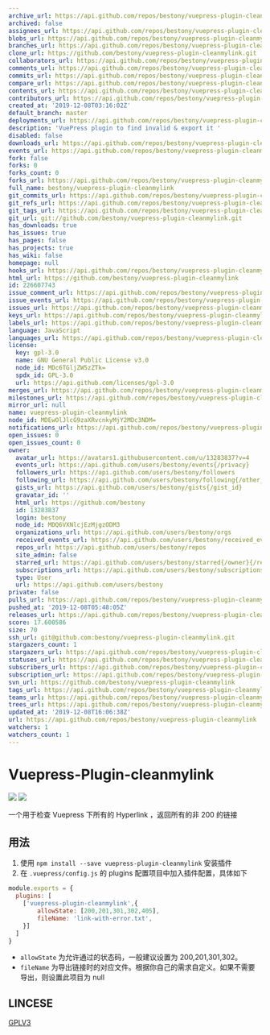 ```yaml
---
archive_url: https://api.github.com/repos/bestony/vuepress-plugin-cleanmylink/{archive_format}{/ref}
archived: false
assignees_url: https://api.github.com/repos/bestony/vuepress-plugin-cleanmylink/assignees{/user}
blobs_url: https://api.github.com/repos/bestony/vuepress-plugin-cleanmylink/git/blobs{/sha}
branches_url: https://api.github.com/repos/bestony/vuepress-plugin-cleanmylink/branches{/branch}
clone_url: https://github.com/bestony/vuepress-plugin-cleanmylink.git
collaborators_url: https://api.github.com/repos/bestony/vuepress-plugin-cleanmylink/collaborators{/collaborator}
comments_url: https://api.github.com/repos/bestony/vuepress-plugin-cleanmylink/comments{/number}
commits_url: https://api.github.com/repos/bestony/vuepress-plugin-cleanmylink/commits{/sha}
compare_url: https://api.github.com/repos/bestony/vuepress-plugin-cleanmylink/compare/{base}...{head}
contents_url: https://api.github.com/repos/bestony/vuepress-plugin-cleanmylink/contents/{+path}
contributors_url: https://api.github.com/repos/bestony/vuepress-plugin-cleanmylink/contributors
created_at: '2019-12-08T03:16:02Z'
default_branch: master
deployments_url: https://api.github.com/repos/bestony/vuepress-plugin-cleanmylink/deployments
description: 'VuePress plugin to find invalid & export it '
disabled: false
downloads_url: https://api.github.com/repos/bestony/vuepress-plugin-cleanmylink/downloads
events_url: https://api.github.com/repos/bestony/vuepress-plugin-cleanmylink/events
fork: false
forks: 0
forks_count: 0
forks_url: https://api.github.com/repos/bestony/vuepress-plugin-cleanmylink/forks
full_name: bestony/vuepress-plugin-cleanmylink
git_commits_url: https://api.github.com/repos/bestony/vuepress-plugin-cleanmylink/git/commits{/sha}
git_refs_url: https://api.github.com/repos/bestony/vuepress-plugin-cleanmylink/git/refs{/sha}
git_tags_url: https://api.github.com/repos/bestony/vuepress-plugin-cleanmylink/git/tags{/sha}
git_url: git://github.com/bestony/vuepress-plugin-cleanmylink.git
has_downloads: true
has_issues: true
has_pages: false
has_projects: true
has_wiki: false
homepage: null
hooks_url: https://api.github.com/repos/bestony/vuepress-plugin-cleanmylink/hooks
html_url: https://github.com/bestony/vuepress-plugin-cleanmylink
id: 226607743
issue_comment_url: https://api.github.com/repos/bestony/vuepress-plugin-cleanmylink/issues/comments{/number}
issue_events_url: https://api.github.com/repos/bestony/vuepress-plugin-cleanmylink/issues/events{/number}
issues_url: https://api.github.com/repos/bestony/vuepress-plugin-cleanmylink/issues{/number}
keys_url: https://api.github.com/repos/bestony/vuepress-plugin-cleanmylink/keys{/key_id}
labels_url: https://api.github.com/repos/bestony/vuepress-plugin-cleanmylink/labels{/name}
language: JavaScript
languages_url: https://api.github.com/repos/bestony/vuepress-plugin-cleanmylink/languages
license:
  key: gpl-3.0
  name: GNU General Public License v3.0
  node_id: MDc6TGljZW5zZTk=
  spdx_id: GPL-3.0
  url: https://api.github.com/licenses/gpl-3.0
merges_url: https://api.github.com/repos/bestony/vuepress-plugin-cleanmylink/merges
milestones_url: https://api.github.com/repos/bestony/vuepress-plugin-cleanmylink/milestones{/number}
mirror_url: null
name: vuepress-plugin-cleanmylink
node_id: MDEwOlJlcG9zaXRvcnkyMjY2MDc3NDM=
notifications_url: https://api.github.com/repos/bestony/vuepress-plugin-cleanmylink/notifications{?since,all,participating}
open_issues: 0
open_issues_count: 0
owner:
  avatar_url: https://avatars1.githubusercontent.com/u/13283837?v=4
  events_url: https://api.github.com/users/bestony/events{/privacy}
  followers_url: https://api.github.com/users/bestony/followers
  following_url: https://api.github.com/users/bestony/following{/other_user}
  gists_url: https://api.github.com/users/bestony/gists{/gist_id}
  gravatar_id: ''
  html_url: https://github.com/bestony
  id: 13283837
  login: bestony
  node_id: MDQ6VXNlcjEzMjgzODM3
  organizations_url: https://api.github.com/users/bestony/orgs
  received_events_url: https://api.github.com/users/bestony/received_events
  repos_url: https://api.github.com/users/bestony/repos
  site_admin: false
  starred_url: https://api.github.com/users/bestony/starred{/owner}{/repo}
  subscriptions_url: https://api.github.com/users/bestony/subscriptions
  type: User
  url: https://api.github.com/users/bestony
private: false
pulls_url: https://api.github.com/repos/bestony/vuepress-plugin-cleanmylink/pulls{/number}
pushed_at: '2019-12-08T05:48:05Z'
releases_url: https://api.github.com/repos/bestony/vuepress-plugin-cleanmylink/releases{/id}
score: 17.600586
size: 70
ssh_url: git@github.com:bestony/vuepress-plugin-cleanmylink.git
stargazers_count: 1
stargazers_url: https://api.github.com/repos/bestony/vuepress-plugin-cleanmylink/stargazers
statuses_url: https://api.github.com/repos/bestony/vuepress-plugin-cleanmylink/statuses/{sha}
subscribers_url: https://api.github.com/repos/bestony/vuepress-plugin-cleanmylink/subscribers
subscription_url: https://api.github.com/repos/bestony/vuepress-plugin-cleanmylink/subscription
svn_url: https://github.com/bestony/vuepress-plugin-cleanmylink
tags_url: https://api.github.com/repos/bestony/vuepress-plugin-cleanmylink/tags
teams_url: https://api.github.com/repos/bestony/vuepress-plugin-cleanmylink/teams
trees_url: https://api.github.com/repos/bestony/vuepress-plugin-cleanmylink/git/trees{/sha}
updated_at: '2019-12-08T16:06:38Z'
url: https://api.github.com/repos/bestony/vuepress-plugin-cleanmylink
watchers: 1
watchers_count: 1
---
```


# Vuepress-Plugin-cleanmylink
![](https://github.com/bestony/vuepress-plugin-cleanmylink/workflows/Node%20CI/badge.svg) ![](https://github.com/bestony/vuepress-plugin-cleanmylink/workflows/Node.js%20Package/badge.svg)

一个用于检查 Vuepress 下所有的 Hyperlink ，返回所有的非 200 的链接

## 用法

1. 使用 `npm install --save vuepress-plugin-cleanmylink` 安装插件
2. 在 `.vuepress/config.js` 的 plugins 配置项目中加入插件配置，具体如下

```javascript
module.exports = {
  plugins: [
    ['vuepress-plugin-cleanmylink',{
    	allowState: [200,201,301,302,405],
    	fileName: 'link-with-error.txt',
    }]
  ]
}
```

- `allowState` 为允许通过的状态码，一般建议设置为 200,201,301,302。
- `fileName` 为导出链接时的对应文件。根据你自己的需求自定义。如果不需要导出，则设置此项目为 null

## LINCESE

[GPLV3](LICENSE)